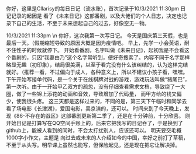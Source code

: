 你好，这里是Cllarisy的每日日记（流水账），首次记录于10/3/2021 11:30pm
日记记录的起因是 看了《未来日记》这部番剧，以及大佬们的个人日志，决定也记录下自己的生活，不至于未来想起自己的过去，好像空无一物。

10/3/2021 11:33pm \n
你好，这次我第一次写日记。
  今天是国庆第三天假，也是最后一天。（假期缩短导致的原因大概是因为疫情吧。
  早上，先学一小会英语，耐不住性子的时候就停下。
  开始看番剧，名字叫做《未来日记》，起初我是不会看这个番剧的，只因“我妻由乃”这个名字常听到，便好奇搜索了。内容不同于名字那样略显无趣（初印象），结局很美满，以至于看完没有什么该纠结的，认为这样完结就好。（推荐一看，不过偏向于成人，各种意义上，所以不建议小孩子看，嘿嘿。
  下午开始写接单代码，是一个关于在线棋牌对战的游戏，游戏玩法叫做“猪尾巴”，第一次听。由于一开始甲乙双方的疏忽，没有仔细查看需求文档，导致绕了一大圈，做了一些锦上添花的动画和音效，导致增加了代码量，  而甲方给的钱又偏少，使我很头疼。
这三天都是这样过来的，不同的是，第三天下午临时和同学去看了场电影《长津湖》，爱国电影，吴京演的，还可以。
时间来到了今天晚上，发现《86-不存在的战区》这部番剧更新第二季了，还是在十分钟前，十分欣喜。
刚开始日记是打算写在QQ空间手账上的，后来它把我写的日记吞了，于是换到了github上，能被人看到的同时，不会太打扰别人，应该还可以。
明天要交毛概1000字小作文，主题是 向过去或未来的人介绍如今的中国，幸好之前打了草稿，不至于从头写。明早课上虽然也能写，但保险起见，还是现在把它让解决掉。
